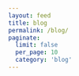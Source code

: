 ```yaml
---
layout: feed
title: blog
permalink: /blog/
paginate:
  limit: false
  per_page: 10
  category: 'blog'
---
```

